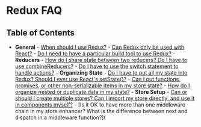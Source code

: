 # Redux FAQ

## Table of Contents

* **General** - [When should I use Redux?](#general-when-to-use)  - [Can Redux only be used with React?](#general-only-react)  - [Do I need to have a particular build tool to use Redux?](#general-build-tools) - **Reducers** - [How do I share state between two reducers? Do I have to use combineReducers?](#reducers-share-state)  - [Do I have to use the switch statement to handle actions?](#reducers-use-switch) - **Organizing State** - [Do I have to put all my state into Redux? Should I ever use React's setState\(\)?](#organizing-state-only-redux-state)  - [Can I put functions, promises, or other non-serializable items in my store state?](#organizing-state-non-serializable)  - [How do I organize nested or duplicate data in my state?](#organizing-state-nested-data) - **Store Setup** - [Can or should I create multiple stores? Can I import my store directly, and use it in components myself?](#store-setup-multiple-stores)  - \[Is it OK to have more than one middleware chain in my store enhancer? What is the difference between next and dispatch in a middleware function?\]\(


